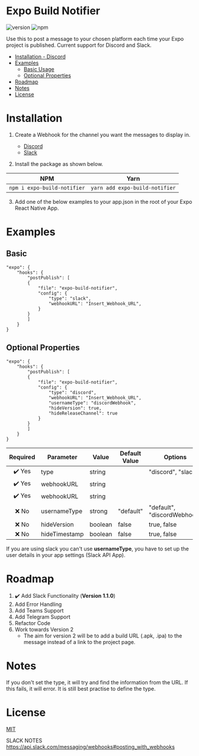 # Expo Build Notifier

![version](https://img.shields.io/npm/v/expo-build-notifier "Version")
![npm](https://img.shields.io/npm/dt/expo-build-notifier.svg "Total Downloads")

Use this to post a message to your chosen platform each time your Expo project is published. Current support for Discord and Slack.

- [Installation - Discord](#installation)
- [Examples](#examples)
    - [Basic Usage](#basic)
    - [Optional Properties](#optional-properties)
- [Roadmap](#roadmap)
- [Notes](#notes)
- [License](#license)



# Installation
1. Create a Webhook for the channel you want the messages to display in.
    - [Discord](https://support.discord.com/hc/en-us/articles/228383668-Intro-to-Webhooks "Discords How-to-Guide for Webhooks")
    - [Slack](https://api.slack.com/messaging/webhooks#posting_with_webhooks "Slacks How-to-Guide for Webhooks")

2. Install the package as shown below.

| NPM                               | Yarn                                 |
| --------------------------------- | ------------------------------------ |
| ```npm i expo-build-notifier``` | ```yarn add expo-build-notifier``` |

3. Add one of the below examples to your app.json in the root of your Expo React Native App.


# Examples

## Basic
```
"expo": {
    "hooks": {
        "postPublish": [
        {
            "file": "expo-build-notifier",
            "config": {
                "type": "slack",
                "webhookURL": "Insert_Webhook_URL",
            }
        }
        ]
    }
}
```

## Optional Properties
```
"expo": {
    "hooks": {
        "postPublish": [
        {
            "file": "expo-build-notifier",
            "config": {
                "type": "discord",
                "webhookURL": "Insert_Webhook_URL",
                "usernameType": "discordWebhook",
                "hideVersion": true,
                "hideReleaseChannel": true
            }
        }
        ]
    }
}
```
| Required | Parameter     | Value   | Default Value | Options                     |
| :------: | ------------- | ------- | ------------- | --------------------------- |
|  ✔️ Yes  | type          | string  |               | "discord", "slack"          |
|  ✔️ Yes  | webhookURL    | string  |               |                             |
|  ✔️ Yes  | webhookURL    | string  |               |                             |
|   ❌ No   | usernameType  | strong  | "default"     | "default", "discordWebhook" |
|   ❌ No   | hideVersion   | boolean | false         | true, false                 |
|   ❌ No   | hideTimestamp | boolean | false         | true, false                 |

If you are using slack you can't use **usernameType**, you have to set up the user details in your app settings (Slack API App).



# Roadmap
1. ✔️ Add Slack Functionality (**Version 1.1.0**)
2. Add Error Handling
3. Add Teams Support
3. Add Telegram Support
5. Refactor Code
4. Work towards Version 2
    - The aim for version 2 will be to add a build URL (.apk, .ipa) to the message instead of a link to the project page.




# Notes
If you don't set the type, it will try and find the information from the URL. If this fails, it will error. It is still best practise to define the type.



# License
[MIT](./LICENSE)







SLACK NOTES
https://api.slack.com/messaging/webhooks#posting_with_webhooks